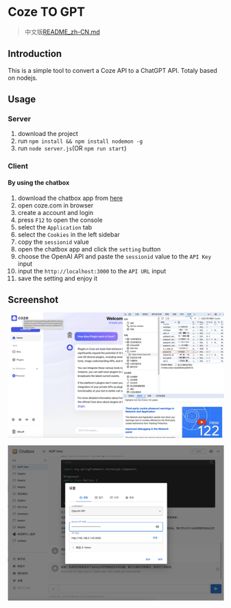 # Coze TO GPT

> 中文版[README_zh-CN.md](README_zh-CN.md)

## Introduction
This is a simple tool to convert a Coze API to a ChatGPT API. Totaly based on nodejs.

## Usage

### Server
1. download the project
2. run `npm install && npm install nodemon -g`
3. run `node server.js`(OR `npm run start`)

### Client
#### By using the chatbox
1. download the chatbox app from [here](https://chatboxai.app/zh#download)
2. open coze.com in browser
3. create a account and login
4. press `F12` to open the console
5. select the `Application` tab
6. select the `Cookies` in the left sidebar
7. copy the `sessionid` value
8. open the chatbox app and click the `setting` button
9. choose the OpenAI API and paste the `sessionid` value to the `API Key` input
10. input the `http://localhost:3000` to the `API URL` input
11. save the setting and enjoy it

## Screenshot
![alt text](assets/cleanshot01.png)

![alt text](assets/cleanshot02.png)